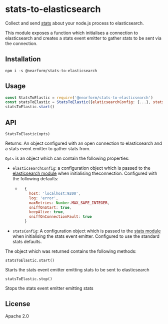 # stats-to-elasticsearch

Collect and send [stats](http://github.com/nearform/stats) about your node.js process to elasticsearch.

This module exposes a function which initialises a connection to elasticsearch and creates a stats event emitter to gather stats to be sent via the connection.

## Installation

```
npm i -s @nearform/stats-to-elasticsearch
```

## Usage

```js
const StatsToElastic = require('@nearform/stats-to-elasticsearch')
const statsToElastic = StatsToElastic({elaticsearchConfig: {...}, statsConfig: {...}})
statsToElastic.start()
```

## API

```
StatsToElastic(opts)
```

Returns: An object configured with an open connection to elasticsearch and a stats event emitter to gather stats from.

`Opts` is an object which can contain the following properties:
- `elasticsearchConfig`: a configuration object which is passed to the [elasticsearch module](http://npm.im/elasticsearch) when initialising theconnection. Configured with the following defaults:
  - ```js
      {
        host: 'localhost:9200',
        log: 'error',
        maxRetries: Number.MAX_SAFE_INTEGER,
        sniffOnStart: true,
        keepAlive: true,
        sniffOnConnectionFault: true
      }
    ```
- `statsConfig`: A configuration object which is passed to the [stats module](http://github.com/nearform/stats) when initialising the stats event emitter. Configured to use the standard stats defaults.

The object which was returned contains the following methods:

```
statsToElastic.start()
```

Starts the stats event emitter emitting stats to be sent to elasticsearch

```
statsToElastic.stop()
```

Stops the stats event emitter emitting stats

## License

Apache 2.0